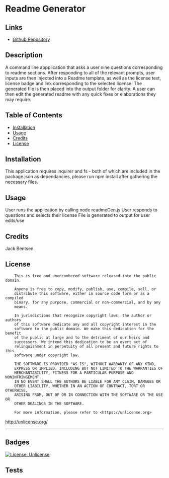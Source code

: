 # Readme Generator

  ## Links
  - [Github Repository](https://github.com/Atlas238/)
  
  ## Description
  A command line appplication that asks a user nine questions corresponding to readme sections. After responding to all of the relevant prompts, user inputs are then injected into a Readme template, as well as the license text, license badge and link corresponding to the selected license.
  The generated file is then placed into the output folder for clarity.
  A user can then edit the generated readme with any quick fixes or elaborations they may require.
  
  ## Table of Contents
  - [Installation](#installation)
  - [Usage](#usage)
  - [Credits](#credits)
  - [License](#license)
  
  ## Installation
  This application requires inquirer and fs - both of which are included in the package.json as dependancies, please run npm install after gathering the necessary files.
  
  ## Usage
  User runs the application by calling node readmeGen.js
  User responds to questions and selects their license
  File is generated to output for user edits/use

  ## Credits
  Jack Bentsen
  
  ## License
  
        This is free and unencumbered software released into the public domain.
        
        Anyone is free to copy, modify, publish, use, compile, sell, or
        distribute this software, either in source code form or as a compiled
        binary, for any purpose, commercial or non-commercial, and by any
        means.
        
        In jurisdictions that recognize copyright laws, the author or authors
        of this software dedicate any and all copyright interest in the
        software to the public domain. We make this dedication for the benefit
        of the public at large and to the detriment of our heirs and
        successors. We intend this dedication to be an overt act of
        relinquishment in perpetuity of all present and future rights to this
        software under copyright law.
        
        THE SOFTWARE IS PROVIDED "AS IS", WITHOUT WARRANTY OF ANY KIND,
        EXPRESS OR IMPLIED, INCLUDING BUT NOT LIMITED TO THE WARRANTIES OF
        MERCHANTABILITY, FITNESS FOR A PARTICULAR PURPOSE AND NONINFRINGEMENT.
        IN NO EVENT SHALL THE AUTHORS BE LIABLE FOR ANY CLAIM, DAMAGES OR
        OTHER LIABILITY, WHETHER IN AN ACTION OF CONTRACT, TORT OR OTHERWISE,
        ARISING FROM, OUT OF OR IN CONNECTION WITH THE SOFTWARE OR THE USE OR
        OTHER DEALINGS IN THE SOFTWARE.
        
        For more information, please refer to <https://unlicense.org>
  http://unlicense.org/
  
  ---
  
  ## Badges
  [![License: Unlicense](https://img.shields.io/badge/license-Unlicense-blue.svg)](http://unlicense.org/)
  
  ## Tests
  
  